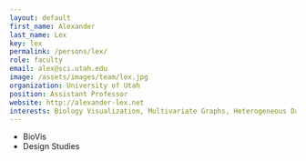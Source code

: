 ```yaml
---
layout: default
first_name: Alexander
last_name: Lex
key: lex
permalink: /persons/lex/
role: faculty
email: alex@sci.utah.edu
image: /assets/images/team/lex.jpg
organization: University of Utah
position: Assistant Professor
website: http://alexander-lex.net
interests: Biology Visualization, Multivariate Graphs, Heterogeneous Data, Exploratory Visualization for Scientists 
---
```


 * BioVis
 * Design Studies